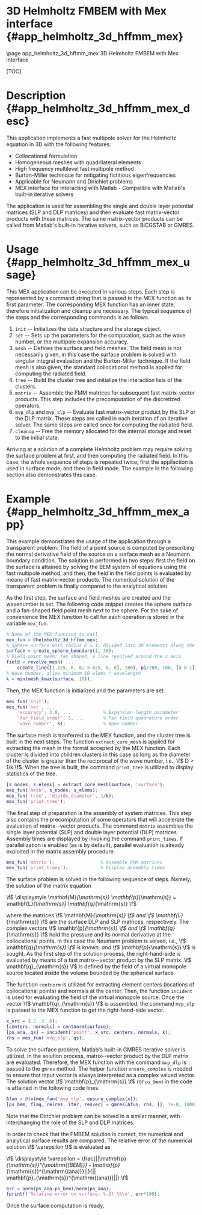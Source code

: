 3D Helmholtz FMBEM with Mex interface {#app_helmholtz_3d_hffmm_mex}
=====================================

\page app_helmholtz_3d_hffmm_mex 3D Helmholtz FMBEM with Mex interface

[TOC]

Description {#app_helmholtz_3d_hffmm_mex_desc}
===========

This application implements a fast multipole solver for the Helmholtz equation in 3D with the following features:

- Collocational formulation
- Homogeneous meshes with quadrilateral elements
- High frequency multilevel fast multipole method
- Burton-Miller technique for mitigating fictitious eigenfrequencies
- Applicable for Neumann and Dirichlet problems
- MEX interface for interacting with Matlab - Compatible with Matlab's built-in iterative 
solvers
 
The application is used for assembling the single and double layer potential matrices (SLP and DLP matrices) and then evaluate fast matrix-vector products with these matrices.
The same matrix-vector products can be called from Matlab's built-in iterative solvers, such as BiCGSTAB or GMRES.

Usage {#app_helmholtz_3d_hffmm_mex_usage}
=====

This MEX application can be executed in various steps.
Each step is represented by a command string that is passed to the MEX function as its first parameter.
The corresponding MEX function has an inner state, therefore initialization and cleanup are necessary.
The typical sequence of the steps and the corresponding commands is as follows.

1. `init` -- Initializes the data structure and the storage object.
2. `set` -- Sets up the parameters for the computation, such as the wave number, or the multipole expansion accuracy.
3. `mesh` -- Defines the surface and field meshes. The field mesh is not necessarily given, in this case the surface problem is solved with singular integral evaluation and the Burton-Miller technique. If the field mesh is also given, the standard collocational method is applied for computing the radiated field.
4. `tree` -- Build the cluster tree and initialize the interaction lists of the clusters.
5. `matrix` -- Assemble the FMM matrices for subsequent fast matrix-vector products. This step includes the precomputation of the discretized operators.
6. `mvp_dlp` and `mvp_slp` -- Evaluate fast matrix-vector product by the SLP or the DLP matrix. These steps are called in each iteration of an iterative solver. The same steps are called once for computing the radiated field.
7. `cleanup` -- Free the memory allocated for the internal storage and reset to the initial state.

Arriving at a solution of a complete Helmholtz problem may require solving the surface problem at first, and then computing the radiated field.
In this case, the whole sequence of steps is repeated twice, first the appilaction is used in surface mode, and then in field mode.
The example in the following section also demonstrates this case.

Example {#app_helmholtz_3d_hffmm_mex_app}
=======

This example demonstrates the usage of the application through a transparent problem.
The field of a point source is computed by prescribing the normal derivative field of the source on a surface mesh as a Neumann boundary condition.
The solution is performed in two steps: first the field on the surface is attained by solving the BEM system of equations using the fast multipole method, and then, the field in the field points is evaluated by means of fast matrix-vector products.
The numerical solution of the transparent problem is finally compared to the analytical solution.

As the first step, the surface and field meshes are created and the wavenumber is set.
The following code snippet creates the sphere surface and a fan-shaped field point mesh next to the sphere.
For the sake of convenience the MEX function to call for each operation is stored in the variable `mex_fun`.

```Matlab
% Name of the MEX function to call
mex_fun = @helmholtz_3d_hffmm_mex;
% Sphere surface with radius R = 1, divided into 30 elements along the radius.
surface = create_sphere_boundary(1, 30);
% Field point mesh: fan shaped, a line revolved around the z axis
field = revolve_mesh( ...
    create_line([1.125, 0, 0; 5.625, 0, 0], 180), pi/200, 100, [0 0 1]);
% Wave number, allow minimum 10 elems / wavelength
k = min(mesh_kmax(surface, 10));
```

Then, the MEX function is initialized and the parameters are set.

```Matlab
mex_fun('init');
mex_fun('set', ...
    'accuracy', 3.0, ...            % Expansion length parameter
    'far_field_order', 5, ...       % Far field quadrature order
    'wave_number', k);              % Wave number
```

The surface mesh is tranferred to the MEX function, and the cluster tree is built in the next steps.
The function `extract_core_mesh` is applied for extracting the mesh in the format accepted by the MEX function.
Each cluster is divided into children clusters in this case as long as the diameter of the cluster is greater than the reciprocal of the wave number, i.e., \f$ D > 1/k \f$.
When the tree is built, the command `print_tree` is utilized to display statistics of the tree.

```Matlab
[s_nodes, s_elems] = extract_core_mesh(surface, 'surface');
mex_fun('mesh', s_nodes, s_elems);
mex_fun('tree', 'divide_diameter', 1/k);
mex_fun('print_tree');
```

The final step of preparation is the assembly of system matrices.
This step also contains the precomputation of some operators that will accelerate the evaluation of matrix--vector products.
The command `matrix` assembles the single layer potential (SLP) and double layer potential (DLP) matrices.
Assembly times are displayed by invoking the command `print_times`.
If parallelization is enabled (as is by default), parallel evaluation is already exploited in the matrix assembly procedure.

```Matlab
mex_fun('matrix');                 % Assemble FMM matrices
mex_fun('print_times');            % Display assembly times
```

The surface problem is solved in the following sequence of steps.
Namely, the solution of the matrix equation 

\f$
	\displaystyle \mathbf{M}_{\mathrm{s}} \mathbf{p}_{\mathrm{s}} = \mathbf{L}_{\mathrm{s}} \mathbf{q}_{\mathrm{s}}
\f$

where the matrices \f$ \mathbf{M}_{\mathrm{s}} \f$ and \f$ \mathbf{L}_{\mathrm{s}} \f$ are the surface DLP and SLP matrices, respectively.
The complex vectors \f$ \mathbf{p}_{\mathrm{s}} \f$ and \f$ \mathbf{q}_{\mathrm{s}} \f$ hold the pressure and its normal derivative at the collocational points.
In this case the Neumann problem is solved, i.e., \f$ \mathbf{q}_{\mathrm{s}} \f$ is known, and \f$ \mathbf{p}_{\mathrm{s}} \f$ is sought.
As the first step of the solution process, the right-hand-side is evaluated by means of a fast matrix--vector product by the SLP matrix.
\f$ \mathbf{q}_{\mathrm{s}} \f$ is defined by the field of a virtual monopole source located inside the volume bounded by the spherical surface.

The function `centnorm` is utilized for extracting element centers (locations of collocational points) and normals at the center.
Then, the function `incident` is used for evaluating the field of the virtual monopole source.
Once the vector \f$ \mathbf{q}_{\mathrm{s}} \f$ is assembled, the command `mvp_slp` is passed to the MEX function to get the right-hand-side vector.

```Matlab
x_src = [.2 .3 .6];
[centers, normals] = centnorm(surface);
[ps_ana, qs] = incident('point', x_src, centers, normals, k);
rhs = mex_fun('mvp_slp', qs);
```

To solve the surface problem, Matlab's built-in GMRES iterative solver is utilized.
In the solution process, matrix--vector product by the DLP matrix are evaluated.
Therefore, the MEX function with the command `mvp_dlp` is passed to the `gmres` method.
The helper function `ensure_comples` is needed to ensure that input vector is always interpreted as a complex valued vector.
The solution vector \f$ \mathbf{p}_{\mathrm{s}} \f$ (or `ps_bem`) in the code is attained in the following code lines.

```Matlab
Afun = @(x)mex_fun('mvp_dlp', ensure_complex(x));
[ps_bem, flag, relres, iter, resvec] = gmres(Afun, rhs, [], 1e-8, 1000);
```

Note that the Dirichlet problem can be solved in a similar manner, with interchanging the role of the SLP and DLP matrices.

In order to check that the FMBEM solution is correct, the numerical and analytical surface results are compared.
The relative error of the numerical solution \f$ \varepsilon \f$ is evaluated as

\f$
	\displaystyle \varepsilon = \frac{||\mathbf{p}_{\mathrm{s}}^{\mathrm{(BEM)}} - \mathbf{p}_{\mathrm{s}}^{\mathrm{(ana)}}||}{|| \mathbf{p}_{\mathrm{s}}^{\mathrm{(ana)}}||}
\f$

```Matlab
err = norm(ps_ana-ps_bem)/norm(ps_ana);
fprintf('Relative error on surface: %.2f %%\n', err*100);
```

Once the surface computation is ready, 
